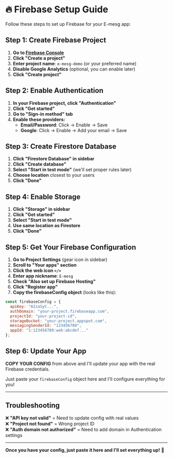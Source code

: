 # 🔥 Firebase Setup Guide

Follow these steps to set up Firebase for your E-mesg app:

## Step 1: Create Firebase Project

1. **Go to [Firebase Console](https://console.firebase.google.com/)**
2. **Click "Create a project"**
3. **Enter project name**: `e-mesg-demo` (or your preferred name)
4. **Disable Google Analytics** (optional, you can enable later)
5. **Click "Create project"**

## Step 2: Enable Authentication

1. **In your Firebase project, click "Authentication"**
2. **Click "Get started"**
3. **Go to "Sign-in method" tab**
4. **Enable these providers:**
   - **Email/Password**: Click → Enable → Save
   - **Google**: Click → Enable → Add your email → Save

## Step 3: Create Firestore Database

1. **Click "Firestore Database" in sidebar**
2. **Click "Create database"**
3. **Select "Start in test mode"** (we'll set proper rules later)
4. **Choose location** closest to your users
5. **Click "Done"**

## Step 4: Enable Storage

1. **Click "Storage" in sidebar**
2. **Click "Get started"**
3. **Select "Start in test mode"**
4. **Use same location as Firestore**
5. **Click "Done"**

## Step 5: Get Your Firebase Configuration

1. **Go to Project Settings** (gear icon in sidebar)
2. **Scroll to "Your apps" section**
3. **Click the web icon `</>`**
4. **Enter app nickname**: `E-mesg`
5. **Check "Also set up Firebase Hosting"**
6. **Click "Register app"**
7. **Copy the firebaseConfig object** (looks like this):

```javascript
const firebaseConfig = {
  apiKey: "AIzaSyC...",
  authDomain: "your-project.firebaseapp.com",
  projectId: "your-project-id", 
  storageBucket: "your-project.appspot.com",
  messagingSenderId: "123456789",
  appId: "1:123456789:web:abcdef..."
};
```

## Step 6: Update Your App

**COPY YOUR CONFIG** from above and I'll update your app with the real Firebase credentials.

Just paste your `firebaseConfig` object here and I'll configure everything for you!

---

## Troubleshooting

❌ **"API key not valid"** = Need to update config with real values  
❌ **"Project not found"** = Wrong project ID  
❌ **"Auth domain not authorized"** = Need to add domain in Authentication settings

---

**Once you have your config, just paste it here and I'll set everything up!** 🚀
